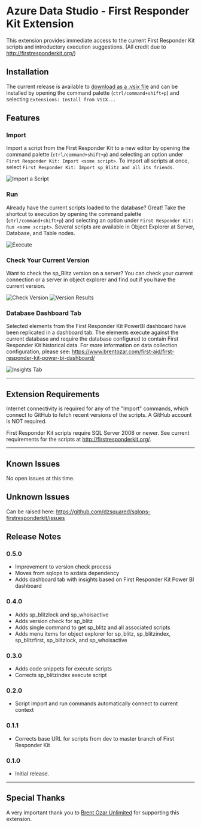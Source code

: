 # Azure Data Studio - First Responder Kit Extension 

This extension provides immediate access to the current First Responder Kit scripts and introductory execution suggestions. (All credit due to http://firstresponderkit.org/)

## Installation
The current release is available to [download as a .vsix file](https://github.com/dzsquared/sqlops-firstresponderkit/releases/download/0.5.0/firstresponderkit-0.5.0.vsix) and can be installed by opening the command palette (`ctrl/command+shift+p`) and selecting `Extensions: Install from VSIX...`


## Features

### Import
Import a script from the First Responder Kit to a new editor by opening the command palette (`ctrl/command+shift+p`) and selecting an option under `First Responder Kit: Import <some script>`. To import all scripts at once, select `First Responder Kit: Import sp_Blitz and all its friends`.


![Import a Script](https://raw.githubusercontent.com/dzsquared/sqlops-firstresponderkit/master/images/frk_import.gif)

### Run
Already have the current scripts loaded to the database?  Great! Take the shortcut to execution by opening the command palette (`ctrl/command+shift+p`) and selecting an option under `First Responder Kit: Run <some script>`.  Several scripts are available in Object Explorer at Server, Database, and Table nodes.

![Execute](https://raw.githubusercontent.com/dzsquared/sqlops-firstresponderkit/master/images/frk_run.gif)

### Check Your Current Version
Want to check the sp_Blitz version on a server? You can check your current connection or a server in object explorer and find out if you have the current version.


![Check Version](https://raw.githubusercontent.com/dzsquared/sqlops-firstresponderkit/master/images/checkFRKversion.gif)
![Version Results](https://raw.githubusercontent.com/dzsquared/sqlops-firstresponderkit/master/images/newVersionAvailable.gif)

### Database Dashboard Tab

Selected elements from the First Responder Kit PowerBI dashboard have been replicated in a dashboard tab.  The elements execute against the current database and require the database configured to contain First Responder Kit historical data.  For more information on data collection configuration, please see: https://www.brentozar.com/first-aid/first-responder-kit-power-bi-dashboard/


![Insights Tab](https://raw.githubusercontent.com/dzsquared/sqlops-firstresponderkit/master/images/insightsTab.png)

-----------------------------------------------------------------------------------------------------------

## Extension Requirements

Internet connectivity is required for any of the "Import" commands, which connect to GitHub to fetch recent versions of the scripts.  A GitHub account is NOT required.

First Responder Kit scripts require SQL Server 2008 or newer.  See current requirements for the scripts at http://firstresponderkit.org/.

-----------------------------------------------------------------------------------------------------------

## Known Issues

No open issues at this time.

## Unknown Issues
Can be raised here: https://github.com/dzsquared/sqlops-firstresponderkit/issues

## Release Notes

### 0.5.0

- Improvement to version check process
- Moves from sqlops to azdata dependency
- Adds dashboard tab with insights based on First Responder Kit Power BI dashboard

### 0.4.0

- Adds sp_blitzlock and sp_whoisactive
- Adds version check for sp_blitz
- Adds single command to get sp_blitz and all associated scripts
- Adds menu items for object explorer for sp_blitz, sp_blitzindex, sp_blitzfirst, sp_blitzlock, and sp_whoisactive

### 0.3.0

- Adds code snippets for execute scripts
- Corrects sp_blitzindex execute script

### 0.2.0

- Script import and run commands automatically connect to current context

### 0.1.1

- Corrects base URL for scripts from dev to master branch of First Responder Kit

### 0.1.0

- Initial release.


-----------------------------------------------------------------------------------------------------------

## Special Thanks
A very important thank you to [Brent Ozar Unlimited](https://www.brentozar.com/) for supporting this extension.
